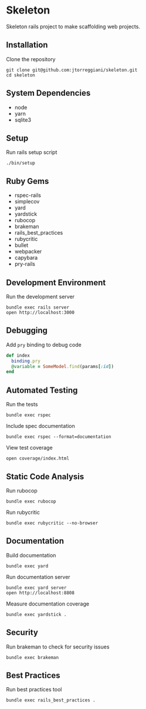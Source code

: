 # Skeleton

Skeleton rails project to make scaffolding web projects.

## Installation

Clone the repository
```
git clone git@github.com:jtorreggiani/skeleton.git
cd skeleton
```

## System Dependencies

- node
- yarn
- sqlite3

## Setup

Run rails setup script
```
./bin/setup
```

## Ruby Gems

- rspec-rails
- simplecov
- yard
- yardstick
- rubocop
- brakeman
- rails_best_practices
- rubycritic
- bullet
- webpacker
- capybara
- pry-rails

## Development Environment

Run the development server
```
bundle exec rails server
open http://localhost:3000
```

## Debugging

Add `pry` binding to debug code
```Ruby
def index
  binding.pry
  @variable = SomeModel.find(params[:id])
end
```



## Automated Testing

Run the tests
```
bundle exec rspec
```

Include spec documentation
```
bundle exec rspec --format=documentation
```

View test coverage
```
open coverage/index.html
```

## Static Code Analysis

Run rubocop
```
bundle exec rubocop
```

Run rubycritic
```
bundle exec rubycritic --no-browser
```

## Documentation

Build documentation
```
bundle exec yard
```

Run documentation server
```
bundle exec yard server
open http://localhost:8808
```

Measure documentation coverage
```
bundle exec yardstick .
```

## Security

Run brakeman to check for security issues
```
bundle exec brakeman
```

## Best Practices

Run best practices tool
```
bundle exec rails_best_practices .
```
